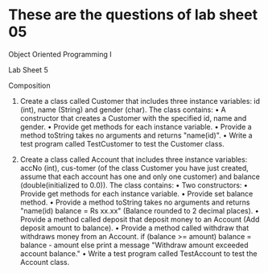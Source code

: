 # These are the questions of lab sheet 05

Object Oriented Programming I 

Lab Sheet 5 

Composition 


1. Create a class called Customer that includes three instance variables: id (int), name (String) 
and gender (char). The class contains: 
• A constructor that creates a Customer with the specified id, name and gender. 
• Provide get methods for each instance variable. 
• Provide a method toString takes no arguments and returns "name(id)". 
• Write a test program called TestCustomer to test the Customer class. 


2. Create a class called Account that includes three instance variables: accNo (int), cus-tomer (of 
the class Customer you have just created, assume that each account has one and only one 
customer) and balance (double(initialized to 0.0)). The class contains: 
• Two constructors: 
• Provide get methods for each instance variable. 
• Provide set balance method. 
• Provide a method toString takes no arguments and returns "name(id) balance = Rs 
xx.xx" (Balance rounded to 2 decimal places). 
• Provide a method called deposit that deposit money to an Account (Add deposit amount 
to balance). 
• Provide a method called withdraw that withdraws money from an Account. 
if (balance >= amount) 
balance = balance - amount 
else 
print a message "Withdraw amount exceeded account balance." 
• Write a test program called TestAccount to test the Account class.